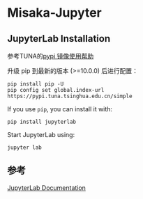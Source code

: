 # Misaka-Jupyter



## JupyterLab Installation

参考TUNA的[pypi 镜像使用帮助](https://mirrors.tuna.tsinghua.edu.cn/help/pypi/)

升级 pip 到最新的版本 (>=10.0.0) 后进行配置：

```
pip install pip -U
pip config set global.index-url https://pypi.tuna.tsinghua.edu.cn/simple
```

If you use `pip`, you can install it with:

```
pip install jupyterlab
```

Start JupyterLab using:

```
jupyter lab
```



## 参考

[JupyterLab Documentation](https://jupyterlab.readthedocs.io/)